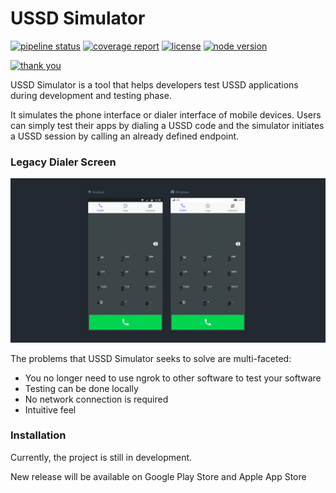 # USSD Simulator


[![pipeline status](https://gitlab.com/chumaumenze/ussd-simulator/badges/master/pipeline.svg)](https://gitlab.com/chumaumenze/ussd-simulator/commits/master)
[![coverage report](https://gitlab.com/chumaumenze/ussd-simulator/badges/master/coverage.svg)](https://gitlab.com/chumaumenze/ussd-simulator/commits/master)
[![license](https://img.shields.io/badge/license-MIT-green.svg)](https://gitlab.com/chumaumenze/ussd-simulator/blob/features/add-new-keyboard/LICENSE)
[![node version](https://img.shields.io/badge/node@latest-%3E%3D8.0.0-brightgreen.svg)](https://nodejs.org)

[![thank you](https://img.shields.io/badge/say%20thanks-!-1EAEDB.svg?longCache=true&style=for-the-badge)](https://saythanks.io/to/chumaumenze)


USSD Simulator is a tool that helps developers test USSD applications during 
development and testing phase. 

It simulates the phone interface or dialer interface of mobile devices. Users 
can simply test their apps by dialing a USSD code and the simulator initiates 
a USSD session by calling an already defined endpoint. 


### Legacy Dialer Screen
![Legacy Dialer ScreenShot](./src/assets/images/dialer.png "Legacy Dialer ScreenShot")


The problems that USSD Simulator seeks to solve are multi-faceted:
+ You no longer need to use ngrok to other software to test your software
+ Testing can be done locally
+ No network connection is required
+ Intuitive feel


### Installation

Currently, the project is still in development.

New release will be available on Google Play Store and Apple App Store
